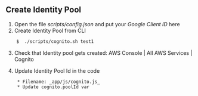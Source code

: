 ## Create Identity Pool

1. Open the file _scripts/config.json_ and put your _Google Client ID_ here
2. Create Identity Pool from CLI

```bash
	$  ./scripts/cognito.sh test1
```
3. Check that Identity pool gets created: AWS Console | All AWS Services | Cognito
4. Update Identity Pool Id in the code
		
		* Filename: _app/js/cognito.js_
		* Update cognito.poolId var

